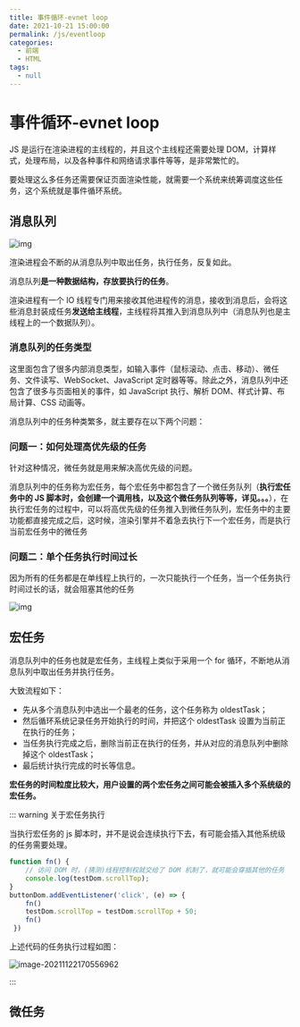 ```yaml
---
title: 事件循环-evnet loop
date: 2021-10-21 15:00:00
permalink: /js/eventloop
categories: 
  - 前端
  - HTML
tags: 
  - null
---
```


# 事件循环-evnet loop

JS 是运行在渲染进程的主线程的，并且这个主线程还需要处理 DOM，计算样式，处理布局，以及各种事件和网络请求事件等等，是非常繁忙的。

要处理这么多任务还需要保证页面渲染性能，就需要一个系统来统筹调度这些任务，这个系统就是事件循环系统。

## 消息队列

![img](/img/33.png)

渲染进程会不断的从消息队列中取出任务，执行任务，反复如此。

消息队列**是一种数据结构，存放要执行的任务**。

渲染进程有一个 IO 线程专门用来接收其他进程传的消息，接收到消息后，会将这些消息封装成任务**发送给主线程**，主线程将其推入到消息队列中（消息队列也是主线程上的一个数据队列）。

### 消息队列的任务类型

这里面包含了很多内部消息类型，如输入事件（鼠标滚动、点击、移动）、微任务、文件读写、WebSocket、JavaScript 定时器等等。除此之外，消息队列中还包含了很多与页面相关的事件，如 JavaScript 执行、解析 DOM、样式计算、布局计算、CSS 动画等。

消息队列中的任务种类繁多，就主要存在以下两个问题：

### 问题一：如何处理高优先级的任务

针对这种情况，微任务就是用来解决高优先级的问题。

消息队列中的任务称为宏任务，每个宏任务中都包含了一个微任务队列（**执行宏任务中的 JS 脚本时，会创建一个调用栈，以及这个微任务队列等等，详见。。。**），在执行宏任务的过程中，可以将高优先级的任务推入到微任务队列，宏任务中的主要功能都直接完成之后，这时候，渲染引擎并不着急去执行下一个宏任务，而是执行当前宏任务中的微任务

### 问题二：单个任务执行时间过长

因为所有的任务都是在单线程上执行的，一次只能执行一个任务，当一个任务执行时间过长的话，就会阻塞其他的任务

![img](/img/34.png)

## 宏任务

消息队列中的任务也就是宏任务，主线程上类似于采用一个 for 循环，不断地从消息队列中取出任务并执行任务。

大致流程如下：

* 先从多个消息队列中选出一个最老的任务，这个任务称为 oldestTask；
* 然后循环系统记录任务开始执行的时间，并把这个 oldestTask 设置为当前正在执行的任务；
* 当任务执行完成之后，删除当前正在执行的任务，并从对应的消息队列中删除掉这个 oldestTask；
* 最后统计执行完成的时长等信息。

**宏任务的时间粒度比较大，用户设置的两个宏任务之间可能会被插入多个系统级的宏任务。**

::: warning 关于宏任务执行

当执行宏任务的 js 脚本时，并不是说会连续执行下去，有可能会插入其他系统级的任务需要处理。

```js
function fn() {
	// 访问 DOM 时，(猜测)线程控制权就交给了 DOM 机制了，就可能会穿插其他的任务
    console.log(testDom.scrollTop);
}
buttonDom.addEventListener('click', (e) => {
    fn()
    testDom.scrollTop = testDom.scrollTop + 50;
    fn()
 })
```

上述代码的任务执行过程如图：

![image-20211122170556962](/img/35.png)

:::

## 微任务

